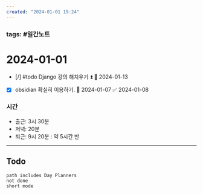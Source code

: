 ```yaml
---
created: "2024-01-01 19:24"
---
```


### tags: #일간노트
  
# 2024-01-01  
- [/] #todo Django 강의 해치우기 ⏫ 📅 2024-01-13
- [x] obsidian 확실히 이용하기. 📅 2024-01-07 ✅ 2024-01-08

### 시간
- 출근: 3시 30분
- 저녁: 20분
- 퇴근: 9시 20분
: 약 5시간 반

---  
## Todo
```tasks  
path includes Day Planners
not done  
short mode  
```